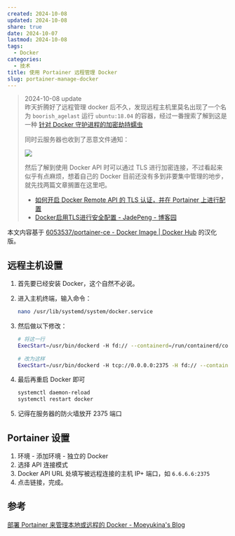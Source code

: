 ```yaml
---
created: 2024-10-08
updated: 2024-10-08
share: true
date: 2024-10-07
lastmod: 2024-10-08
tags:
  - Docker
categories:
  - 技术
title: 使用 Portainer 远程管理 Docker
slug: portainer-manage-docker
---
```

  
> 2024-10-08 update  
> 昨天折腾好了远程管理 docker 后不久，发现远程主机里莫名出现了一个名为 `boorish_agelast` 运行 `ubuntu:18.04` 的容器，经过一番搜索了解到这是一种 [针对 Docker 守护进程的加密劫持蠕虫](https://unit42.paloaltonetworks.com/cetus-cryptojacking-worm/)  
>   
> 同时云服务器也收到了恶意文件通知：  
>   
> ![](https://img.mlosun.com/images/2024/202410080854601.png)  
>   
> 然后了解到使用 Docker API 时可以通过 TLS 进行加密连接，不过看起来似乎有点麻烦，想着自己的 Docker 目前还没有多到非要集中管理的地步，就先找两篇文章搁置在这里吧。  
> - [如何开启 Docker Remote API 的 TLS 认证，并在 Portainer 上进行配置](https://www.xukecheng.tech/how-to-enable-tls-authentication-for-docker-remote-api)  
> - [Docker启用TLS进行安全配置 - JadePeng - 博客园](https://www.cnblogs.com/xiaoqi/p/docker-tls.html)  
  
本文内容基于 [6053537/portainer-ce - Docker Image | Docker Hub](https://hub.docker.com/r/6053537/portainer-ce) 的汉化版。  
  
## 远程主机设置  
  
1. 首先要已经安装 Docker，这个自然不必说。  
  
2. 进入主机终端，输入命令：  
  
	```bash  
	nano /usr/lib/systemd/system/docker.service  
	```  
  
3. 然后做以下修改：  
  
	```bash  
	# 将这一行  
	ExecStart=/usr/bin/dockerd -H fd:// --containerd=/run/containerd/containerd.sock  
	  
	# 改为这样  
	ExecStart=/usr/bin/dockerd -H tcp://0.0.0.0:2375 -H fd:// --containerd=/run/containerd/containerd.sock  
	```  
  
4. 最后再重启 Docker 即可  
  
	```bash  
	systemctl daemon-reload  
	systemctl restart docker  
	```  
  
5. 记得在服务器的防火墙放开 2375 端口  
  
## Portainer 设置  
  
1. 环境 - 添加环境 - 独立的 Docker  
2. 选择 API 连接模式  
3. Docker API URL 处填写被远程连接的主机 IP+ 端口，如 `6.6.6.6:2375`  
4. 点击链接，完成。  
  
## 参考  
  
[部署 Portainer 来管理本地或远程的 Docker - Moeyukina's Blog](https://blog.moeyukina.top/index.php/2022/11/02/deploying-portainer-managing-docker/)